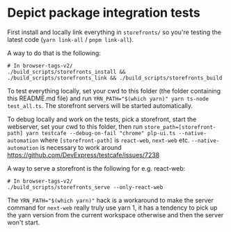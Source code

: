# Depict package integration tests

First install and locally link everything in `storefronts/` so you're testing the latest code (`yarn link-all` / `pnpm link-all`).

A way to do that is the following:

```
# In browser-tags-v2/
./build_scripts/storefronts_install && ./build_scripts/storefronts_link && ./build_scripts/storefronts_build
```

To test everything locally, set your cwd to this folder (the folder containing this README.md file) and run `YRN_PATH="$(which yarn)" yarn ts-node test_all.ts`. The storefront servers will be started automatically.

To debug locally and work on the tests, pick a storefront, start the webserver, set your cwd to this folder, then run `store_path=[storefront-path] yarn testcafe --debug-on-fail "chrome" plp-ui.ts --native-automation` where `[storefront-path]` is `react-web`, `next-web` etc. `--native-automation` is necessary to work around https://github.com/DevExpress/testcafe/issues/7238

A way to serve a storefront is the following for e.g. react-web:

```
# In browser-tags-v2/
./build_scripts/storefronts_serve --only-react-web
```

The `YRN_PATH="$(which yarn)"` hack is a workaround to make the server command for `next-web` really truly use yarn 1, it has a tendency to pick up the yarn version from the current workspace otherwise and then the server won't start.
